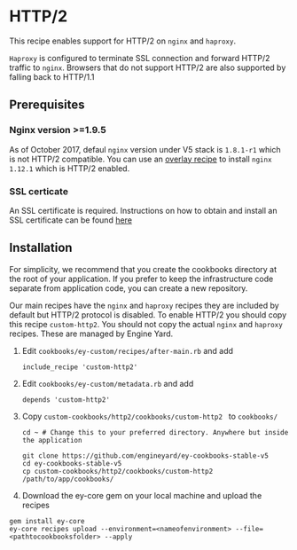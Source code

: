 # HTTP/2

This recipe enables support for HTTP/2 on `nginx` and `haproxy`.

`Haproxy` is configured to terminate SSL connection and forward HTTP/2 traffic to `nginx`. Browsers that do not support HTTP/2 are also supported by falling back to HTTP/1.1


## Prerequisites


### Nginx version >=1.9.5

As of October 2017, defaul `nginx` version under V5 stack is `1.8.1-r1` which is not HTTP/2 compatible. You can use an [overlay recipe](https://github.com/engineyard/ey-cookbooks-stable-v5/wiki/Customizing-Your-Environment-Using-Overlay-Chef-Recipes#nginx-version) to install `nginx 1.12.1` which is HTTP/2 enabled.

### SSL certicate

An SSL certificate is required. Instructions on how to obtain and install an SSL certificate can be found [here](https://support.cloud.engineyard.com/hc/en-us/articles/205407488-Obtain-and-Install-SSL-Certificates-for-Applications)

## Installation

For simplicity, we recommend that you create the cookbooks directory at the root of your application. If you prefer to keep the infrastructure code separate from application code, you can create a new repository.

Our main recipes have the `nginx` and `haproxy` recipes they are included by default but HTTP/2 protocol is disabled. To enable HTTP/2 you should copy this recipe `custom-http2`. You should not copy the actual `nginx` and `haproxy` recipes. These are managed by Engine Yard.

1. Edit `cookbooks/ey-custom/recipes/after-main.rb` and add

      ```
      include_recipe 'custom-http2'
      ```

2. Edit `cookbooks/ey-custom/metadata.rb` and add

      ```
      depends 'custom-http2'
      ```

3. Copy `custom-cookbooks/http2/cookbooks/custom-http2 ` to `cookbooks/`

      ```
      cd ~ # Change this to your preferred directory. Anywhere but inside the application

      git clone https://github.com/engineyard/ey-cookbooks-stable-v5
      cd ey-cookbooks-stable-v5
      cp custom-cookbooks/http2/cookbooks/custom-http2 /path/to/app/cookbooks/
      ```

4. Download the ey-core gem on your local machine and upload the recipes

  ```
  gem install ey-core
  ey-core recipes upload --environment=<nameofenvironment> --file=<pathtocookbooksfolder> --apply
  ```

